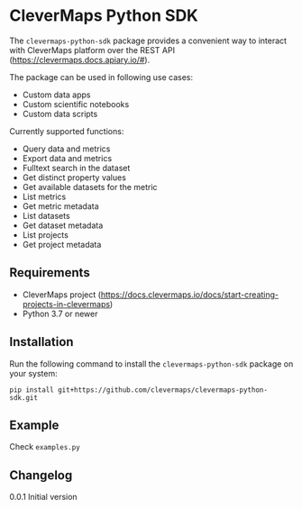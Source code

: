 # CleverMaps Python SDK

The `clevermaps-python-sdk` package provides a convenient way to interact with CleverMaps platform over the REST API (https://clevermaps.docs.apiary.io/#).

The package can be used in following use cases:
* Custom data apps
* Custom scientific notebooks
* Custom data scripts

Currently supported functions:
* Query data and metrics
* Export data and metrics
* Fulltext search in the dataset
* Get distinct property values
* Get available datasets for the metric
* List metrics
* Get metric metadata
* List datasets
* Get dataset metadata
* List projects
* Get project metadata

## Requirements

-  CleverMaps project (https://docs.clevermaps.io/docs/start-creating-projects-in-clevermaps)
-  Python 3.7 or newer

## Installation

Run the following command to install the `clevermaps-python-sdk` package on your system:

    pip install git+https://github.com/clevermaps/clevermaps-python-sdk.git

## Example

Check `examples.py`

## Changelog

0.0.1 Initial version
